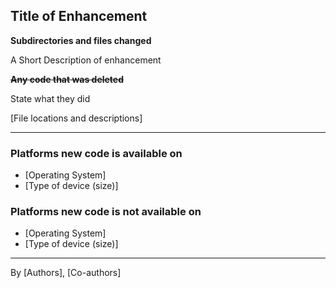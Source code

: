 ## Title of Enhancement

**Subdirectories and files changed** 

A Short Description of enhancement

**~~Any code that was deleted~~**

State what they did

[File locations and descriptions]

-------

### Platforms new code is available on

- [Operating System]
- [Type of device (size)]

### Platforms new code is not available on

- [Operating System]
- [Type of device (size)]

---------------------------
By [Authors], 
[Co-authors]
